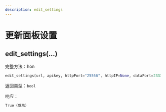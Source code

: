 ```yaml
---
description: edit_settings
---
```


# 更新面板设置

## edit\_settings(...) <a href="#function_name" id="function_name"></a>

完整方法：hon

```python
edit_settings(url, apikey, httpPort="25566", httpIP=None, dataPort=23334, forwardType=1, crossDomain=False, gzip=False, maxCompress=1, maxDonwload=10, zipType=1, loginCheckIp=True, loginInfo="", canFileManager=True, language="en_us", quickInstallAddr="https://mcsmanager.oss-cn-guangzhou.aliyuncs.com/quick_install.json", redisUrl="")
```

返回类型：`bool`

响应：

```python
True（成功）
```
